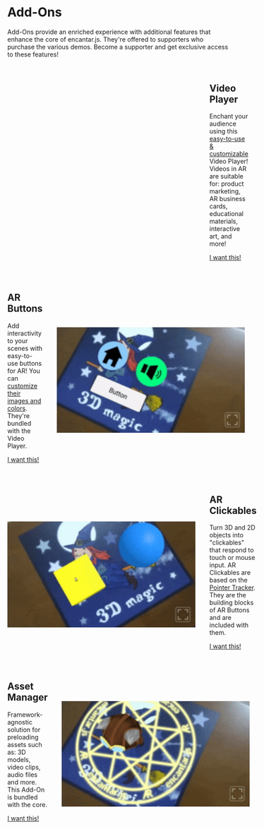 # Add-Ons

Add-Ons provide an enriched experience with additional features that enhance the core of encantar.js. They're offered to supporters who purchase the various demos. Become a supporter and get exclusive access to these features!

<style>
.addon-container { margin: 4em 0; }
.addon-container h2 { margin-top: 0; }
.addon-container img { width: 100%; height: auto; }
@media screen and (min-width: 768px) {
  .addon-container { display: flex; flex-direction: row; justify-content: space-between; align-items: center; }
  .addon-container:nth-child(2n+1) > div:nth-child(2) { min-width: 426px; margin-left: 32px; }
  .addon-container:nth-child(2n) > div:nth-child(2) { min-width: 426px; margin-right: 32px; order: -1; }
}
</style>

<link rel="stylesheet" href="../style/lite-yt-embed.css">
<script src="../js/lite-yt-embed.js"></script>

<div class="addon-container" markdown>
  <div markdown>

## Video Player

Enchant your audience using this [easy-to-use &amp; customizable](./ar-video-player.md) Video Player! Videos in AR are suitable for: product marketing, AR business cards, educational materials, interactive art, and more!

<a href="https://encantar.gumroad.com/l/video-player" target="_blank" rel="external" class="md-button" id="addon-want-video-player" data-goatcounter-click>I want this!</a>

  </div>
  <div>
    <lite-youtube videoid="sz4Fmf3zyho"></lite-youtube>
  </div>
</div>

<div class="addon-container" markdown>
  <div markdown>

## AR Buttons

Add interactivity to your scenes with easy-to-use buttons for AR! You can [customize their images and colors](./ar-button.md). They're bundled with the Video Player.

<a href="https://encantar.gumroad.com/l/video-player" target="_blank" rel="external" class="md-button" id="addon-want-buttons" data-goatcounter-click>I want this!</a>

  </div>
  <div markdown>

![AR Buttons](../img/addon-buttons.gif)

  </div>
</div>

<div class="addon-container" markdown>
  <div markdown>

## AR Clickables

Turn 3D and 2D objects into "clickables" that respond to touch or mouse input. AR Clickables are based on the [Pointer Tracker](../api/pointer-tracker.md). They are the building blocks of AR Buttons and are included with them.

<a href="https://encantar.gumroad.com/l/video-player" target="_blank" rel="external" class="md-button" id="addon-want-clickables" data-goatcounter-click>I want this!</a>

  </div>
  <div markdown>

![AR Clickables](../img/addon-clickables.gif)

  </div>
</div>

<div class="addon-container" markdown>
  <div markdown>

## Asset Manager

Framework-agnostic solution for preloading assets such as: 3D models, video clips, audio files and more. This Add-On is bundled with the core.

<a href="https://encantar.gumroad.com/l/encantar" target="_blank" rel="external" class="md-button" id="addon-want-asset-manager" data-goatcounter-click>I want this!</a>

  </div>
  <div markdown>

![Asset Manager](../img/demo-cat.gif)

  </div>
</div>
